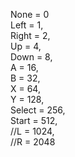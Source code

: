 None = 0        
Left = 1,        
Right = 2,        
Up = 4,        
Down = 8,        
A = 16,        
B = 32,        
X = 64,        
Y = 128,        
Select = 256,        
Start = 512,        
//L = 1024,        
//R = 2048
